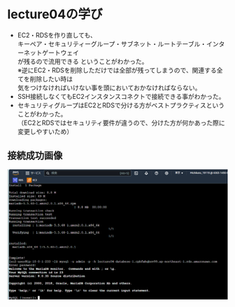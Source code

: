 # lecture04の学び

- EC2・RDSを作り直しても、  
キーペア・セキュリティーグループ・サブネット・ルートテーブル・インターネットゲートウェイ  
が残るので流用できる  ということがわかった。  
※逆にEC2・RDSを削除しただけでは全部が残ってしまうので、関連する全てを削除したい時は  
気をつけなければいけない事を頭においておかなければならない。　
- SSH接続しなくてもEC2インスタンスコネクトで接続できる事がわかった。　
- セキュリティグループはEC2とRDSで分ける方がベストプラクティスということがわかった。  
（EC2とRDSではセキュリティ要件が違うので、分けた方が何かあった際に変更しやすいため）

## 接続成功画像  
![画像1](lecture04image/lecture04_connnect.png)